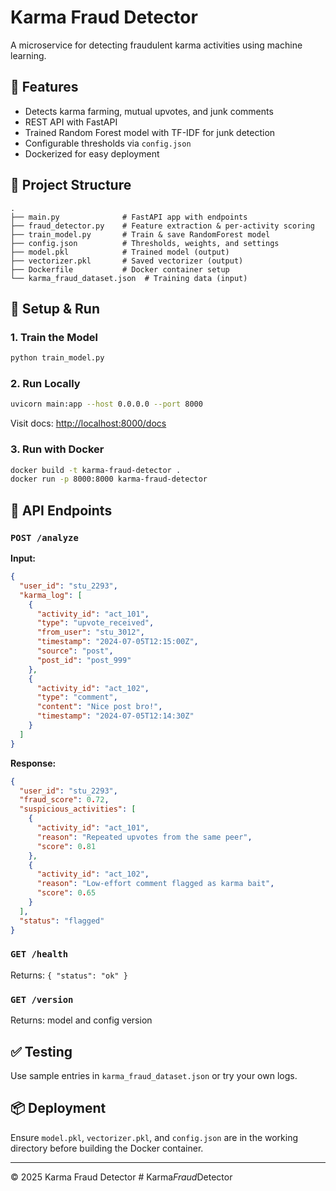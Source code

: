 # Karma Fraud Detector

A microservice for detecting fraudulent karma activities using machine learning.

## 🚀 Features
- Detects karma farming, mutual upvotes, and junk comments
- REST API with FastAPI
- Trained Random Forest model with TF-IDF for junk detection
- Configurable thresholds via `config.json`
- Dockerized for easy deployment

## 📁 Project Structure
```
.
├── main.py              # FastAPI app with endpoints
├── fraud_detector.py    # Feature extraction & per-activity scoring
├── train_model.py       # Train & save RandomForest model
├── config.json          # Thresholds, weights, and settings
├── model.pkl            # Trained model (output)
├── vectorizer.pkl       # Saved vectorizer (output)
├── Dockerfile           # Docker container setup
└── karma_fraud_dataset.json  # Training data (input)
```

## 🔧 Setup & Run

### 1. Train the Model
```bash
python train_model.py
```

### 2. Run Locally
```bash
uvicorn main:app --host 0.0.0.0 --port 8000
```

Visit docs: [http://localhost:8000/docs](http://localhost:8000/docs)

### 3. Run with Docker
```bash
docker build -t karma-fraud-detector .
docker run -p 8000:8000 karma-fraud-detector
```

## 🧪 API Endpoints

### `POST /analyze`
**Input:**
```json
{
  "user_id": "stu_2293",
  "karma_log": [
    {
      "activity_id": "act_101",
      "type": "upvote_received",
      "from_user": "stu_3012",
      "timestamp": "2024-07-05T12:15:00Z",
      "source": "post",
      "post_id": "post_999"
    },
    {
      "activity_id": "act_102",
      "type": "comment",
      "content": "Nice post bro!",
      "timestamp": "2024-07-05T12:14:30Z"
    }
  ]
}
```

**Response:**
```json
{
  "user_id": "stu_2293",
  "fraud_score": 0.72,
  "suspicious_activities": [
    {
      "activity_id": "act_101",
      "reason": "Repeated upvotes from the same peer",
      "score": 0.81
    },
    {
      "activity_id": "act_102",
      "reason": "Low-effort comment flagged as karma bait",
      "score": 0.65
    }
  ],
  "status": "flagged"
}
```

### `GET /health`
Returns: `{ "status": "ok" }`

### `GET /version`
Returns: model and config version

## ✅ Testing
Use sample entries in `karma_fraud_dataset.json` or try your own logs.

## 📦 Deployment
Ensure `model.pkl`, `vectorizer.pkl`, and `config.json` are in the working directory before building the Docker container.

---

© 2025 Karma Fraud Detector
#   K a r m a _ F r a u d _ D e t e c t o r 
 
 